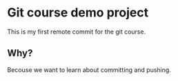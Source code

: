 # Git course demo project
This is my first remote commit for the git course.
## Why?
Becouse we want to learn about committing and pushing.
